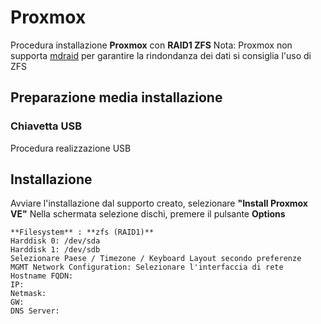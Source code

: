 # Proxmox

Procedura installazione **Proxmox** con **RAID1 ZFS**
Nota: Proxmox non supporta [mdraid](https://pve.proxmox.com/wiki/Software_RAID) per garantire la rindondanza dei dati si consiglia l'uso di ZFS


## Preparazione media installazione

### Chiavetta USB
Procedura realizzazione USB

## Installazione

Avviare l'installazione dal supporto creato, selezionare **"Install Proxmox VE"** 
Nella schermata selezione dischi, premere il pulsante **Options** 

    **Filesystem** : **zfs (RAID1)**
    Harddisk 0: /dev/sda 
    Harddisk 1: /dev/sdb
    Selezionare Paese / Timezone / Keyboard Layout secondo preferenze
    MGMT Network Configuration: Selezionare l'interfaccia di rete
    Hostname FQDN: 
    IP: 
    Netmask:
    GW:
    DNS Server:
